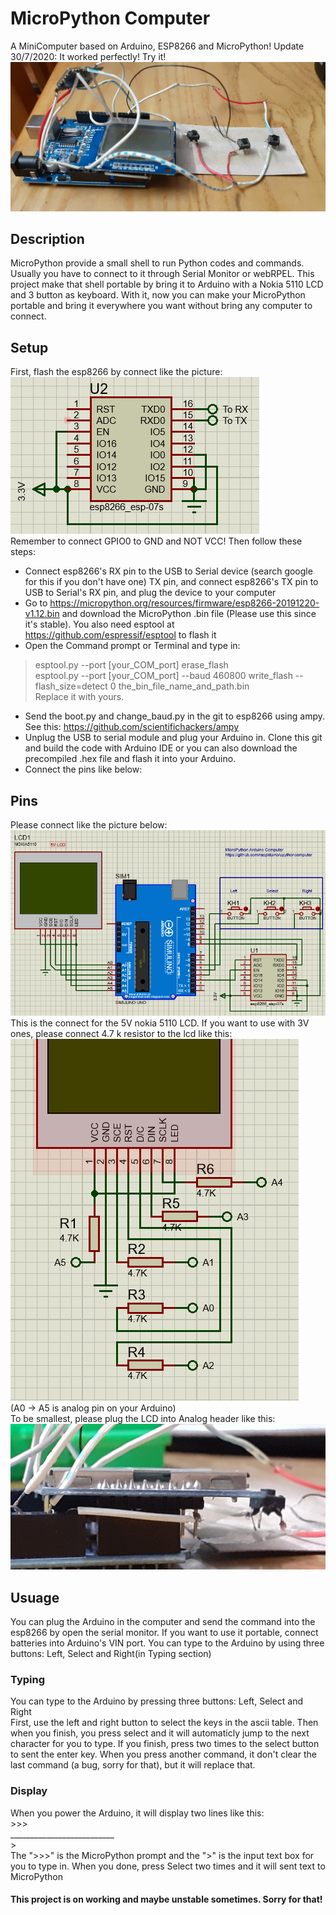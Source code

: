 # MicroPython Computer
A MiniComputer based on Arduino, ESP8266 and MicroPython!
Update 30/7/2020: It worked perfectly! Try it!
![alt](https://raw.githubusercontent.com/raspiduino/upythoncomputer/master/device_pic.jpg)

## Description
MicroPython provide a small shell to run Python codes and commands. Usually you have to connect to it through Serial Monitor or webRPEL. This project make that shell portable by bring it to Arduino with a Nokia 5110 LCD and 3 button as keyboard. With it, now you can make your MicroPython portable and bring it everywhere you want without bring any computer to connect.

## Setup
First, flash the esp8266 by connect like the picture:
![alt](https://raw.githubusercontent.com/raspiduino/upythoncomputer/master/flash_esp8266.PNG)
<br /> Remember to connect GPIO0 to GND and NOT VCC! Then follow these steps:
- Connect esp8266's RX pin to the USB to Serial device (search google for this if you don't have one) TX pin, and connect esp8266's TX pin to USB to Serial's RX pin, and plug the device to your computer
- Go to https://micropython.org/resources/firmware/esp8266-20191220-v1.12.bin and download the MicroPython .bin file (Please use this since it's stable). You also need esptool at https://github.com/espressif/esptool to flash it
- Open the Command prompt or Terminal and type in:
> esptool.py --port [your_COM_port] erase_flash
> <br /> esptool.py --port [your_COM_port] --baud 460800 write_flash --flash_size=detect 0 the_bin_file_name_and_path.bin
<br /> Replace it with yours.
- Send the boot.py and change_baud.py in the git to esp8266 using ampy. See this: https://github.com/scientifichackers/ampy
- Unplug the USB to serial module and plug your Arduino in. Clone this git and build the code with Arduino IDE or you can also download the precompiled .hex file and flash it into your Arduino.
- Connect the pins like below:

## Pins
Please connect like the picture below:
![alt](https://raw.githubusercontent.com/raspiduino/upythoncomputer/master/pinout.PNG)
<br /> This is the connect for the 5V nokia 5110 LCD. If you want to use with 3V ones, please connect 4.7 k resistor to the lcd like this:
![alt](https://raw.githubusercontent.com/raspiduino/upythoncomputer/master/pinout_res.PNG)
<br /> (A0 -> A5 is analog pin on your Arduino)
<br />To be smallest, please plug the LCD into Analog header like this:
![alt](https://raw.githubusercontent.com/raspiduino/upythoncomputer/master/plug_lcd.jpg)

## Usuage
You can plug the Arduino in the computer and send the command into the esp8266 by open the serial monitor. If you want to use it portable, connect batteries into Arduino's VIN port. You can type to the Arduino by using three buttons: Left, Select and Right(in Typing section)
### Typing
You can type to the Arduino by pressing three buttons: Left, Select and Right
<br /> First, use the left and right button to select the keys in the ascii table. Then when you finish, you press select and it will automaticly jump to the next character for you to type. If you finish, press two times to the select button to sent the enter key. When you press another command, it don't clear the last command (a bug, sorry for that), but it will replace that.
### Display
When you power the Arduino, it will display two lines like this:
<br /> >>>
<br /> __________________________
<br /> >
<br /> The ">>>" is the MicroPython prompt and the ">" is the input text box for you to type in. When you done, press Select two times and it will sent text to MicroPython
#### This project is on working and maybe unstable sometimes. Sorry for that!
